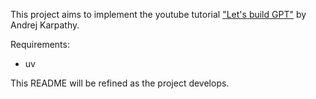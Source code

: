 This project aims to implement the youtube tutorial ["Let's build GPT"](https://www.youtube.com/watch?v=kCc8FmEb1nY) by Andrej Karpathy.

Requirements:
- uv

This README will be refined as the project develops.